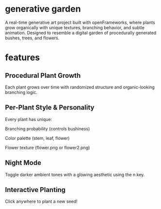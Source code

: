 # generative garden
A real-time generative art project built with openFrameworks, where plants grow organically with unique textures, branching behavior, and subtle animation. Designed to resemble a digital garden of procedurally generated bushes, trees, and flowers.

# features
## Procedural Plant Growth
Each plant grows over time with randomized structure and organic-looking branching logic.

## Per-Plant Style & Personality
Every plant has unique:

Branching probability (controls bushiness)

Color palette (stem, leaf, flower)

Flower texture (flower.png or flower2.png)

## Night Mode
Toggle darker ambient tones with a glowing aesthetic using the n key.

## Interactive Planting
Click anywhere to plant a new seed!
